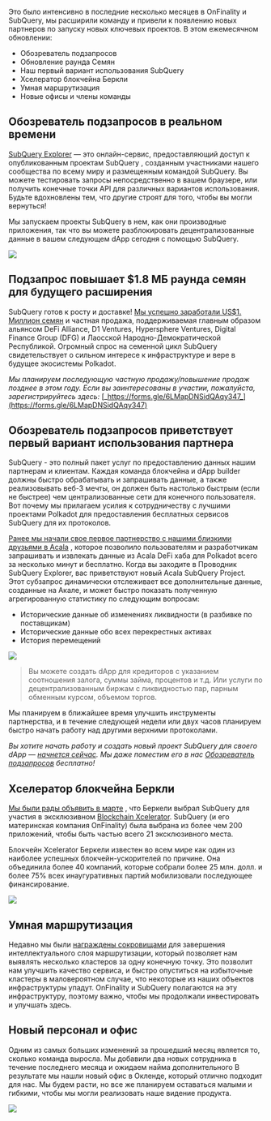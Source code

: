 
Это было интенсивно в последние несколько месяцев в OnFinality и SubQuery, мы расширили команду и привели к появлению новых партнеров по запуску новых ключевых проектов. В этом ежемесячном обновлении:

-   Обозреватель подзапросов
-   Обновление раунда Семян
-   Наш первый вариант использования SubQuery
-   Хселератор блокчейна Беркли
-   Умная маршрутизация
-   Новые офисы и члены команды

## Обозреватель подзапросов в реальном времени

[SubQuery Explorer](https://explorer.subquery.network/) — это онлайн-сервис, предоставляющий доступ к опубликованным проектам SubQuery , созданным участниками нашего сообщества по всему миру и размещенным командой SubQuery. Вы можете тестировать запросы непосредственно в вашем браузере, или получить конечные точки API для различных вариантов использования. Будьте вдохновлены тем, что другие строят для того, чтобы вы могли вернуться!

Мы запускаем проекты SubQuery в нем, как они производные приложения, так что вы можете разблокировать децентрализованные данные в вашем следующем dApp сегодня с помощью SubQuery.


![](https://miro.medium.com/max/1400/1*GE-Y6XKNOkj_MKY4ZuM5oQ.png)

## **Подзапрос повышает $1.8 МБ раунда семян для будущего расширения**

SubQuery готов к росту и доставке! [Мы успешно заработали US$1. Миллион семян](https://subquery.medium.com/subquery-raises-1-8m-seed-round-for-future-expansion-3348c1f2a931) и частная продажа, поддерживаемая главным образом альянсом DeFi Alliance, D1 Ventures, Hypersphere Ventures, Digital Finance Group (DFG) и Лаосской Народно-Демократической Республикой. Огромный спрос на семенной цикл SubQuery свидетельствует о сильном интересе к инфраструктуре и вере в будущее экосистемы Polkadot.

_Мы планируем последующую частную продажу/повышение продаж позднее в этом году. Если вы заинтересованы в участии, пожалуйста, зарегистрируйтесь здесь:_ [_https://forms.gle/6LMapDNSidQAqy347_](https://forms.gle/6LMapDNSidQAqy347)

## **Обозреватель подзапросов приветствует первый вариант использования партнера**

SubQuery - это полный пакет услуг по предоставлению данных нашим партнерам и клиентам. Каждая команда блокчейна и dApp builder должны быстро обрабатывать и запрашивать данные, а также реализовывать веб-3 мечты, он должен быть настолько быстрым (если не быстрее) чем централизованные сети для конечного пользователя. Вот почему мы прилагаем усилия к сотрудничеству с лучшими проектами Polkadot для предоставления бесплатных сервисов SubQuery для их протоколов.

[Ранее мы начали свое первое партнерство с нашими близкими друзьями в Acala](https://subquery.medium.com/subquery-integrates-acala-to-aggregate-and-serve-defi-data-to-polkadot-and-kusama-builders-fc9af6a7aae1) , которое позволило пользователям и разработчикам запрашивать и извлекать данные из Acala DeFi хаба для Polkadot всего за несколько минут и бесплатно. Когда вы заходите в Проводник SubQuery Explorer, вас приветствуют новый Acala SubQuery Project. Этот субзапрос динамически отслеживает все дополнительные данные, созданные на Акале, и может быстро показать полученную агрегированную статистику по следующим вопросам:

-   Исторические данные об изменениях ликвидности (в разбивке по поставщикам)
-   Исторические данные обо всех перекрестных активах
-   История перемещений

![](https://miro.medium.com/max/1400/0*LOig1jNfPTuVk73D)

> Вы можете создать dApp для кредиторов с указанием соотношения залога, суммы займа, процентов и т.д. Или услуги по децентрализованным биржам с ликвидностью пар, парным обменным курсом, объемом торгов.

Мы планируем в ближайшее время улучшить инструменты партнерства, и в течение следующей недели или двух часов планируем быстро начать работу над другими верхними протоколами.

_Вы хотите начать работу и создать новый проект SubQuery для своего dApp —_ [_начнется сейчас_](https://doc.subquery.network/quickstart.html)_. Мы даже поместим его в нас_ [_Обозреватель подзапросов_](https://subquery.medium.com/announcing-the-subquery-explorer-48c051483730) _бесплатно!_

## **Хселератор блокчейна Беркли**

[Мы были рады объявить в марте](https://subquery.medium.com/subquery-joins-berkeleys-blockchain-xcelerator-7ea81f96af73) , что Беркели выбрал SubQuery для участия в эксклюзивном [Blockchain Xcelerator](https://www.xcelerator.berkeley.edu/). SubQuery (и его материнская компания OnFinality) была выбрана из более чем 200 приложений, чтобы быть частью всего 21 эксклюзивного места.

Блокчейн Xcelerator Беркели известен во всем мире как один из наиболее успешных блокчейн-ускорителей по причине. Она объединила более 40 компаний, которые собрали более 25 млн. долл. и более 75% всех инаугуративных партий мобилизовали последующее финансирование.

![](https://miro.medium.com/max/1400/0*t-_mRJaTnGDQO-VI)

## **Умная маршрутизация**

Недавно мы были [награждены сокровищами](https://kusama.polkassembly.io/treasury/72) для завершения интеллектуального слоя маршрутизации, который позволяет нам выявлять несколько кластеров за одну конечную точку. Это позволит нам улучшить качество сервиса, и быстро опуститься на избыточные кластеры в маловероятном случае, что некоторые из наших объектов инфраструктуры упадут. OnFinality и SubQuery полагаются на эту инфраструктуру, поэтому важно, чтобы мы продолжали инвестировать и улучшать здесь.

## **Новый персонал и офис**

Одним из самых больших изменений за прошедший месяц является то, сколько команда выросла. Мы добавили два новых сотрудника в течение последнего месяца и ожидаем найма дополнительного В результате мы нашли новый офис в Окленде, который отлично подходит для нас. Мы будем расти, но все же планируем оставаться малыми и гибкими, чтобы мы могли реализовать наше видение продукта.

![](https://miro.medium.com/max/1400/1*cJZxerXHfgVGu4-7h2xw4Q.jpeg)